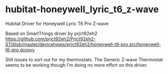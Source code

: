# hubitat-honeywell_lyric_t6_z-wave
Hubitat Driver for Honeywell Lyric T6 Pro Z-wave

Based on SmartThings driver by prjct92eh2 
https://github.com/prjct92eh2/Prjct92eh2-ST/blob/master/devicetypes/prjct92eh2/honeywell-t6-pro.src/honeywell-t6-pro.groovy

Still issues to sort out for my thermostats.  The Generic Z-wave Thermostat seems to be working though  I'm doing no more effort on this driver.
